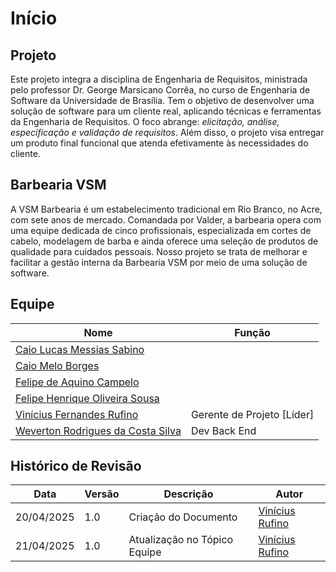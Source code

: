 # Início

## Projeto

Este projeto integra a disciplina de Engenharia de Requisitos, ministrada pelo professor Dr. George Marsicano Corrêa, no curso de Engenharia de Software da Universidade de Brasília. Tem o objetivo de desenvolver uma solução de software para um cliente real, aplicando técnicas e ferramentas da Engenharia de Requisitos. O foco abrange: *elicitação, análise, especificação e validação de requisitos*. Além disso, o projeto visa entregar um produto final funcional que atenda efetivamente às necessidades do cliente.

## Barbearia VSM

A VSM Barbearia é um estabelecimento tradicional em Rio Branco, no Acre, com sete anos de mercado. Comandada por Valder, a barbearia opera com uma equipe dedicada de cinco profissionais, especializada em cortes de cabelo, modelagem de barba e ainda oferece uma seleção de produtos de qualidade para cuidados pessoais. Nosso projeto se trata de melhorar e facilitar a gestão interna da Barbearia VSM por meio de uma solução de software.

## Equipe


|Nome|Função|
|----|------|
|[Caio Lucas Messias Sabino](https://github.com/caiomsabino)| |
|[Caio Melo Borges](https://github.com/CaioMelo25)| |
|[Felipe de Aquino Campelo](https://github.com/felipeacampelo)| |
|[Felipe Henrique Oliveira Sousa](https://github.com/fhenrique77)| |
|[Vinícius Fernandes Rufino](https://github.com/RufinoVfR)| Gerente de Projeto [Líder] |
|[Weverton Rodrigues da Costa Silva](https://github.com/vevetin)| Dev Back End | 

## Histórico de Revisão

|Data|Versão|Descrição|Autor|
|----|------|---------|-----|
|20/04/2025|1.0|Criação do Documento|[Vinícius Rufino](https://github.com/RufinoVfR)|
|21/04/2025|1.0|Atualização no Tópico Equipe|[Vinícius Rufino](https://github.com/RufinoVfR)|